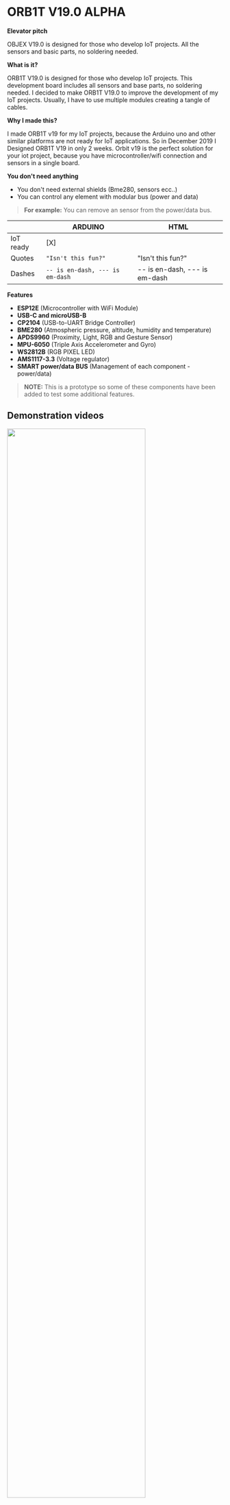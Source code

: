 # ORB1T V19.0 ALPHA
**Elevator pitch**

OBJEX V19.0 is designed for those who develop IoT projects. All the sensors and basic parts, no soldering needed.

**What is it?**

ORB1T V19.0 is designed for those who develop IoT projects. This development board includes all sensors and base parts, no soldering needed. 
I decided to make ORB1T V19.0 to improve the development of my IoT projects. Usually, I have to use multiple modules creating a tangle of cables.

**Why I made this?**

I made ORB1T v19 for my IoT projects, because the Arduino uno and other similar platforms are not ready for IoT applications.
So in December 2019 I Designed ORB1T V19 in only 2 weeks. Orbit v19 is the perfect solution for your iot project, because you have microcontroller/wifi connection and sensors in a single board.

**You don't need anything**

- You don't need external shields (Bme280, sensors ecc..)
- You can control any element with modular bus (power and data)

> **For example:** You can remove an sensor from the power/data bus.


|                |ARDUINO                        |HTML                         |
|----------------|-------------------------------|-----------------------------|
|IoT ready       |[X]                            |                             |
|Quotes          |`"Isn't this fun?"`            |"Isn't this fun?"            |
|Dashes          |`-- is en-dash, --- is em-dash`|-- is en-dash, --- is em-dash|

**Features**

- **ESP12E** (Microcontroller with WiFi Module)
- **USB-C and microUSB-B**
- **CP2104** (USB-to-UART Bridge Controller)
- **BME280** (Atmospheric pressure, altitude, humidity and temperature)
- **APDS9960** (Proximity, Light, RGB and Gesture Sensor)
- **MPU-6050** (Triple Axis Accelerometer and Gyro)
- **WS2812B** (RGB PIXEL LED)
- **AMS1117-3.3** (Voltage regulator)
- **SMART power/data BUS** (Management of each component - power/data)

> **NOTE:** This is a prototype so some of these components have been added to test some additional features.  

## Demonstration videos

[<img src="https://img.youtube.com/vi/vIh-UPjNHHQ/maxresdefault.jpg" width="80%">](https://youtu.be/vIh-UPjNHHQ)


